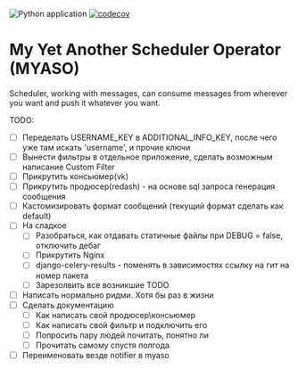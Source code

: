 ![Python application](https://github.com/HagasSaan/notifier/workflows/Python%20application/badge.svg)
[![codecov](https://codecov.io/gh/HagasSaan/notifier/branch/master/graph/badge.svg)](https://codecov.io/gh/HagasSaan/notifier)

# My Yet Another Scheduler Operator (MYASO)
Scheduler, working with messages, can consume messages from wherever you want and push it whatever you want.


TODO:

- [ ] Переделать USERNAME_KEY в ADDITIONAL_INFO_KEY, после чего уже там искать 'username', и прочие ключи
- [ ] Вынести фильтры в отдельное приложение, сделать возможным написание Custom Filter
- [ ] Прикрутить консьюмер(vk)
- [ ] Прикрутить продюсер(redash) - на основе sql запроса генерация сообщения
- [ ] Кастомизировать формат сообщений (текущий формат сделать как default)
- [ ] На сладкое
    - [ ] Разобраться, как отдавать статичные файлы при DEBUG = false, отключить дебаг
    - [ ] Прикрутить Nginx
    - [ ] django-celery-results - поменять в зависимостях ссылку на гит на номер пакета
    - [ ] Зарезолвить все возникшие TODO
- [ ] Написать нормально ридми. Хотя бы раз в жизни
- [ ] Сделать документацию
    - [ ] Как написать свой продюсер\консьюмер
    - [ ] Как написать свой фильтр и подключить его
    - [ ] Попросить пару людей почитать, понятно ли
    - [ ] Прочитать самому спустя полгода
- [ ] Переименовать везде notifier в myaso
